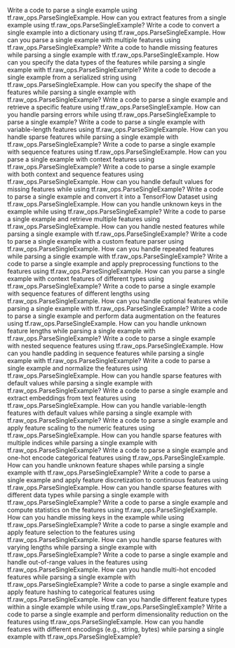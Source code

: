 Write a code to parse a single example using tf.raw_ops.ParseSingleExample.
How can you extract features from a single example using tf.raw_ops.ParseSingleExample?
Write a code to convert a single example into a dictionary using tf.raw_ops.ParseSingleExample.
How can you parse a single example with multiple features using tf.raw_ops.ParseSingleExample?
Write a code to handle missing features while parsing a single example with tf.raw_ops.ParseSingleExample.
How can you specify the data types of the features while parsing a single example with tf.raw_ops.ParseSingleExample?
Write a code to decode a single example from a serialized string using tf.raw_ops.ParseSingleExample.
How can you specify the shape of the features while parsing a single example with tf.raw_ops.ParseSingleExample?
Write a code to parse a single example and retrieve a specific feature using tf.raw_ops.ParseSingleExample.
How can you handle parsing errors while using tf.raw_ops.ParseSingleExample to parse a single example?
Write a code to parse a single example with variable-length features using tf.raw_ops.ParseSingleExample.
How can you handle sparse features while parsing a single example with tf.raw_ops.ParseSingleExample?
Write a code to parse a single example with sequence features using tf.raw_ops.ParseSingleExample.
How can you parse a single example with context features using tf.raw_ops.ParseSingleExample?
Write a code to parse a single example with both context and sequence features using tf.raw_ops.ParseSingleExample.
How can you handle default values for missing features while using tf.raw_ops.ParseSingleExample?
Write a code to parse a single example and convert it into a TensorFlow Dataset using tf.raw_ops.ParseSingleExample.
How can you handle unknown keys in the example while using tf.raw_ops.ParseSingleExample?
Write a code to parse a single example and retrieve multiple features using tf.raw_ops.ParseSingleExample.
How can you handle nested features while parsing a single example with tf.raw_ops.ParseSingleExample?
Write a code to parse a single example with a custom feature parser using tf.raw_ops.ParseSingleExample.
How can you handle repeated features while parsing a single example with tf.raw_ops.ParseSingleExample?
Write a code to parse a single example and apply preprocessing functions to the features using tf.raw_ops.ParseSingleExample.
How can you parse a single example with context features of different types using tf.raw_ops.ParseSingleExample?
Write a code to parse a single example with sequence features of different lengths using tf.raw_ops.ParseSingleExample.
How can you handle optional features while parsing a single example with tf.raw_ops.ParseSingleExample?
Write a code to parse a single example and perform data augmentation on the features using tf.raw_ops.ParseSingleExample.
How can you handle unknown feature lengths while parsing a single example with tf.raw_ops.ParseSingleExample?
Write a code to parse a single example with nested sequence features using tf.raw_ops.ParseSingleExample.
How can you handle padding in sequence features while parsing a single example with tf.raw_ops.ParseSingleExample?
Write a code to parse a single example and normalize the features using tf.raw_ops.ParseSingleExample.
How can you handle sparse features with default values while parsing a single example with tf.raw_ops.ParseSingleExample?
Write a code to parse a single example and extract embeddings from text features using tf.raw_ops.ParseSingleExample.
How can you handle variable-length features with default values while parsing a single example with tf.raw_ops.ParseSingleExample?
Write a code to parse a single example and apply feature scaling to the numeric features using tf.raw_ops.ParseSingleExample.
How can you handle sparse features with multiple indices while parsing a single example with tf.raw_ops.ParseSingleExample?
Write a code to parse a single example and one-hot encode categorical features using tf.raw_ops.ParseSingleExample.
How can you handle unknown feature shapes while parsing a single example with tf.raw_ops.ParseSingleExample?
Write a code to parse a single example and apply feature discretization to continuous features using tf.raw_ops.ParseSingleExample.
How can you handle sparse features with different data types while parsing a single example with tf.raw_ops.ParseSingleExample?
Write a code to parse a single example and compute statistics on the features using tf.raw_ops.ParseSingleExample.
How can you handle missing keys in the example while using tf.raw_ops.ParseSingleExample?
Write a code to parse a single example and apply feature selection to the features using tf.raw_ops.ParseSingleExample.
How can you handle sparse features with varying lengths while parsing a single example with tf.raw_ops.ParseSingleExample?
Write a code to parse a single example and handle out-of-range values in the features using tf.raw_ops.ParseSingleExample.
How can you handle multi-hot encoded features while parsing a single example with tf.raw_ops.ParseSingleExample?
Write a code to parse a single example and apply feature hashing to categorical features using tf.raw_ops.ParseSingleExample.
How can you handle different feature types within a single example while using tf.raw_ops.ParseSingleExample?
Write a code to parse a single example and perform dimensionality reduction on the features using tf.raw_ops.ParseSingleExample.
How can you handle features with different encodings (e.g., string, bytes) while parsing a single example with tf.raw_ops.ParseSingleExample?